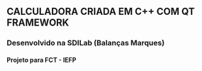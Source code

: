 ## CALCULADORA CRIADA EM C++ COM QT FRAMEWORK

### Desenvolvido na SDILab (Balanças Marques)
#### Projeto para FCT - IEFP
